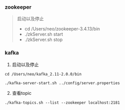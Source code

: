 ### zookeeper

> 启动以及停止
> - cd /Users/neo/zookeeper-3.4.13/bin
> - ./zkServer.sh start
> - ./zkServer.sh stop

### kafka
1. 启动以及停止

```
cd /Users/neo/kafka_2.11-2.0.0/bin
```
```
./kafka-server-start.sh ../config/server.properties
```


2. 查看topic

```
./kafka-topics.sh --list --zookeeper localhost:2181
```